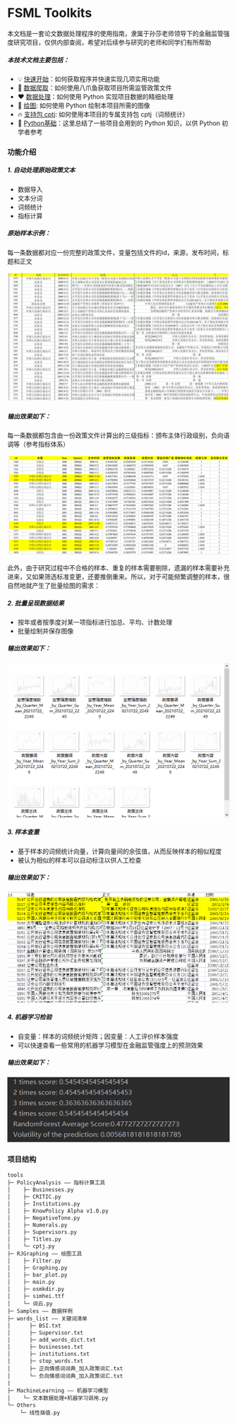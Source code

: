 # FSML Toolkits

本文档是一套论文数据处理程序的使用指南，隶属于孙莎老师领导下的金融监管强度研究项目，仅供内部查阅，希望对后续参与研究的老师和同学们有所帮助


##### 本技术文档主要包括：
- 💡 [快速开始](QuickStart.md)：如何获取程序并快速实现几项实用功能
- 💐 [数据爬取](GetData.html)：如何使用八爪鱼获取项目所需监管政策文件
- ❤️ [数据处理](ImportData.md)：如何使用 Python 实现项目数据的精细处理
- 🥳 [绘图](SampleBin.md): 如何使用 Python 绘制本项目所需的图像
- 🔥 [支持包 cptj](cptj.md): 如何使用本项目的专属支持包 cptj（词频统计）
- 🌱 [Python基础](Python.md)：这里总结了一些项目会用到的 Python 知识，以供 Python 初学者参考

### 功能介绍
##### 1. 自动处理原始政策文本
- 数据导入
- 文本分词
- 词频统计
- 指标计算

##### 原始样本示例：

每一条数据都对应一份完整的政策文件，变量包括文件的id，来源，发布时间，标题和正文

![结果示例1](原始样本示例.jpg)

##### 输出效果如下：

每一条数据都包含由一份政策文件计算出的三级指标：颁布主体行政级别，负向语调等（参考指标体系）

![结果示例2](面板数据示例.jpg)

此外，由于研究过程中不合格的样本、重复的样本需要剔除，遗漏的样本需要补充进来，又如果筛选标准变更，还要推倒重来。所以，对于可能频繁调整的样本，很自然地就产生了批量绘图的需求：

##### 2. 批量呈现数据结果
- 按年或者按季度对某一项指标进行加总、平均、计数处理
- 批量绘制并保存图像

##### 输出效果如下：
![结果示例3](批量绘图示例.png)


##### 3. 样本查重
- 基于样本的词频统计向量，计算向量间的余弦值，从而反映样本的相似程度
- 被认为相似的样本可以自动标注以供人工检查

##### 输出效果如下：
![文本查重示例](文本查重示例.png)


##### 4. 机器学习检验
- 自变量：样本的词频统计矩阵；因变量：人工评价样本强度
- 可以快速查看一些常用的机器学习模型在金融监管强度上的预测效果

##### 输出效果如下：
![文本查重示例](机器学习示例.png)



### 项目结构
```text
tools
├─ PolicyAnalysis —— 指标计算工具
│    ├─ Businesses.py
│    ├─ CRITIC.py
│    ├─ Institutions.py
│    ├─ KnowPolicy Alpha v1.0.py
│    ├─ NegativeTone.py
│    ├─ Numerals.py
│    ├─ Supervisors.py
│    ├─ Titles.py
│    └─ cptj.py
├─ RJGraphing —— 绘图工具
│    ├─ Filter.py
│    ├─ Graphing.py
│    ├─ bar_plot.py
│    ├─ main.py
│    ├─ osmkdir.py
│    ├─ simhei.ttf
│    └─ 词云.py
├─ Samples —— 数据样例
├─ words_list —— 关键词清单
│      ├─ BSI.txt
│      ├─ Supervisor.txt
│      ├─ add_words_dict.txt
│      ├─ businesses.txt
│      ├─ institutions.txt
│      ├─ stop_words.txt
│      ├─ 正向情感词词典_加入政策词汇.txt
│      └─ 负向情感词词典_加入政策词汇.txt
|
├─ MachineLearning —— 机器学习模型
│    └─ 文本数据处理+机器学习调用.py
└─ Others
    └─ 线性插值.py
```


